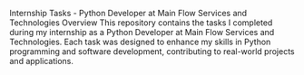 Internship Tasks - Python Developer at Main Flow Services and Technologies 
Overview
This repository contains the tasks I completed during my internship as a Python Developer at Main Flow Services and Technologies. Each task was designed to enhance my skills in Python programming and software development, contributing to real-world projects and applications.
